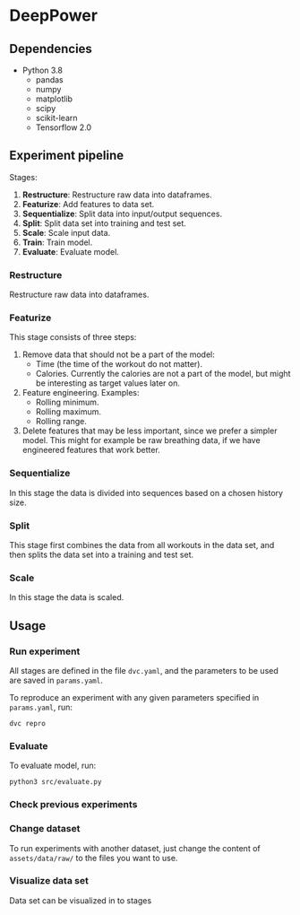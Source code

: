# DeepPower


## Dependencies

- Python 3.8
    - pandas
    - numpy 
    - matplotlib
    - scipy
    - scikit-learn
    - Tensorflow 2.0


## Experiment pipeline

Stages:

1. **Restructure**: Restructure raw data into dataframes.
2. **Featurize**: Add features to data set.
3. **Sequentialize**: Split data into input/output sequences.
4. **Split**: Split data set into training and test set.
5. **Scale**: Scale input data.
6. **Train**: Train model.
7. **Evaluate**: Evaluate model.

### Restructure

Restructure raw data into dataframes.

### Featurize

This stage consists of three steps:

1. Remove data that should not be a part of the model:
    - Time (the time of the workout do not matter).
    - Calories. Currently the calories are not a part of the model, but might be
      interesting as target values later on.
2. Feature engineering. Examples:
    - Rolling minimum.
    - Rolling maximum.
    - Rolling range.
3. Delete features that may be less important, since we prefer a simpler model.
   This might for example be raw breathing data, if we have engineered features
   that work better.

### Sequentialize

In this stage the data is divided into sequences based on a chosen history
size.

### Split

This stage first combines the data from all workouts in the data set, and then
splits the data set into a training and test set.

### Scale

In this stage the data is scaled.

## Usage

### Run experiment

All stages are defined in the file `dvc.yaml`, and the parameters to be used
are saved in `params.yaml`.

To reproduce an experiment with any given parameters specified in
`params.yaml`, run:

```
dvc repro
```

### Evaluate

To evaluate model, run:

```
python3 src/evaluate.py
```

### Check previous experiments



### Change dataset

To run experiments with another dataset, just change the content of
`assets/data/raw/` to the files you want to use.


### Visualize data set

Data set can be visualized in to stages
